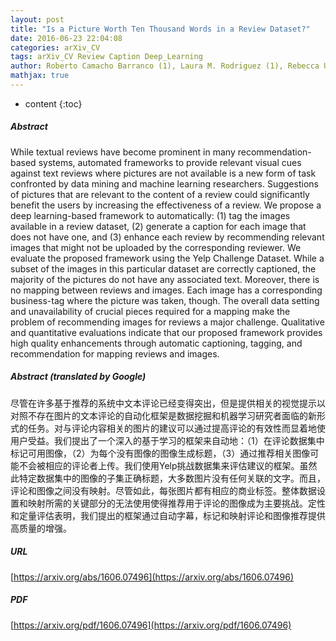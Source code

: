 ```yaml
---
layout: post
title: "Is a Picture Worth Ten Thousand Words in a Review Dataset?"
date: 2016-06-23 22:04:08
categories: arXiv_CV
tags: arXiv_CV Review Caption Deep_Learning
author: Roberto Camacho Barranco (1), Laura M. Rodriguez (1), Rebecca Urbina (1), M. Shahriar Hossain (1) ((1) The University of Texas at El Paso)
mathjax: true
---
```


* content
{:toc}

##### Abstract
While textual reviews have become prominent in many recommendation-based systems, automated frameworks to provide relevant visual cues against text reviews where pictures are not available is a new form of task confronted by data mining and machine learning researchers. Suggestions of pictures that are relevant to the content of a review could significantly benefit the users by increasing the effectiveness of a review. We propose a deep learning-based framework to automatically: (1) tag the images available in a review dataset, (2) generate a caption for each image that does not have one, and (3) enhance each review by recommending relevant images that might not be uploaded by the corresponding reviewer. We evaluate the proposed framework using the Yelp Challenge Dataset. While a subset of the images in this particular dataset are correctly captioned, the majority of the pictures do not have any associated text. Moreover, there is no mapping between reviews and images. Each image has a corresponding business-tag where the picture was taken, though. The overall data setting and unavailability of crucial pieces required for a mapping make the problem of recommending images for reviews a major challenge. Qualitative and quantitative evaluations indicate that our proposed framework provides high quality enhancements through automatic captioning, tagging, and recommendation for mapping reviews and images.

##### Abstract (translated by Google)
尽管在许多基于推荐的系统中文本评论已经变得突出，但是提供相关的视觉提示以对照不存在图片的文本评论的自动化框架是数据挖掘和机器学习研究者面临的新形式的任务。对与评论内容相关的图片的建议可以通过提高评论的有效性而显着地使用户受益。我们提出了一个深入的基于学习的框架来自动地：（1）在评论数据集中标记可用图像，（2）为每个没有图像的图像生成标题，（3）通过推荐相关图像可能不会被相应的评论者上传。我们使用Yelp挑战数据集来评估建议的框架。虽然此特定数据集中的图像的子集正确标题，大多数图片没有任何关联的文字。而且，评论和图像之间没有映射。尽管如此，每张图片都有相应的商业标签。整体数据设置和映射所需的关键部分的无法使用使得推荐用于评论的图像成为主要挑战。定性和定量评估表明，我们提出的框架通过自动字幕，标记和映射评论和图像推荐提供高质量的增强。

##### URL
[https://arxiv.org/abs/1606.07496](https://arxiv.org/abs/1606.07496)

##### PDF
[https://arxiv.org/pdf/1606.07496](https://arxiv.org/pdf/1606.07496)


